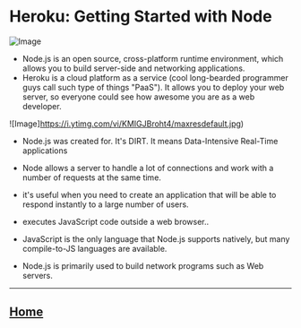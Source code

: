 # Heroku: Getting Started with Node
 
![Image](https://miro.medium.com/max/2560/1*MuVcoMPyJcq8G4qf5s3HGQ.png)

* Node.js is an open source, cross-platform runtime environment, which allows you to build server-side and networking applications.
* Heroku is a cloud platform as a service (cool long-bearded programmer guys call such type of things "PaaS"). It allows you to deploy your web server, so everyone could see how awesome you are as a web developer.

![Image]https://i.ytimg.com/vi/KMIGJBroht4/maxresdefault.jpg)

* Node.js was created for. It's DIRT. It means Data-Intensive Real-Time applications
* Node allows a server to handle a lot of connections and work with a number of requests at the same time.
*  it's useful when you need to create an application that will be able to respond instantly to a large number of users.


* executes JavaScript code outside a web browser..
* JavaScript is the only language that Node.js supports natively, but many compile-to-JS languages are available. 
* Node.js is primarily used to build network programs such as Web servers.




*****************************************************************

## [ Home ](https://reem-alqurm.github.io/ReadingNotes/)
